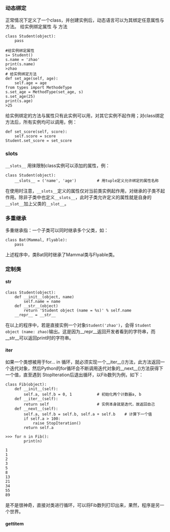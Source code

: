 ### 动态绑定
正常情况下定义了一个class，并创建实例后，动态语言可以为其绑定任意属性与方法。
给实例绑定属性 与 方法

```
class Student(object):
    pass

#给实例绑定属性
s= Student()
s.name = 'zhao'
print(s.name)
>zhao
# 给实例绑定方法
def set_age(self, age):
    self.age = age
from types import MethodeType
s.set_age = MethodType(set_age, s)
s.set_age(25)
print(s.age)
>25
```

给实例绑定的方法与属性只有此实例可以用，对其它实例不起作用；对class绑定方法后，所有实例均可以调用，例：
```
def set_score(self, score):
    self.score = score
Student.set_score = set_score
```

### __slots__

`__slots__` 用徕限制class实例可以添加的属性，例：

```
class Student(object):
    __slots__ = ('name', 'age')         # 用tuple定义允许绑定的属性名称
```

在使用时注意，`__slots__`定义的属性仅对当前类实例起作用，对继承的子类不起作用。除非子类中也定义`__slots__`，此时子类允许定义的属性就是自身的`__slot__`加上父类的`__slot__`。

### 多重继承

多重继承指：一个子类可以同时继承多个父类，如：

```
class Bat(Mammal, Flyable):
    pass
```

上述程序中，类Bat同时继承了Mammal类与Flyable类。

### 定制类

#### __str__

```
class Student(object):
    def __init__(object, name)
        self.name = name
    def __str__(object)
        return 'Student object (name = %s)' % self.name
    __repr__ = __str__
```

在以上的程序中，若是直接实例一个对象`Student('zhao')`，会得 `Student object (name: zhao)`输出。这是因为__repr__返回开发者看到的字符串，而__str__可以返回print时的字符串。

#### __iter__

如果一个类想被用于for... in 循环，就必须实现一个__iter__()方法，此方法返回一个迭代对象，然后Python的for循环会不断调用迭代对象的__next__()方法获得下一个值，直至遇到 StopIteration后退出循环，以Fib数列为例，如下：

```
class Fib(object):
    def __init__(self):
        self.a, self.b = 0, 1           # 初始化两个计数器a, b
    def __iter__(self):
        return self                     # 实例本身就是迭代，故返回自己
    def __next__(self):
        self.a, self.b = self.b, self.a + self.b    # 计算下一个值
        if self.a > 100:
            raise StopIteration()
        return self.a

>>> for n in Fib():
        print(n)
        
1
1
2
3
5
8
13
21
34
55
89   
```

是不是很神奇，直接对类进行循环，可以将Fib数列打印出来，果然，程序是另一个世界。

#### __gettitem__











